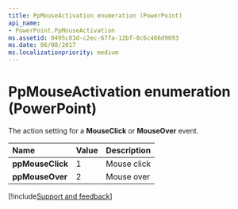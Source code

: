 ```yaml
---
title: PpMouseActivation enumeration (PowerPoint)
api_name:
- PowerPoint.PpMouseActivation
ms.assetid: 0495c83d-c2ec-67fa-12bf-8c6c466d9693
ms.date: 06/08/2017
ms.localizationpriority: medium
---
```



# PpMouseActivation enumeration (PowerPoint)

The action setting for a **MouseClick** or **MouseOver** event.



|Name|Value|Description|
|:-----|:-----|:-----|
|**ppMouseClick**|1|Mouse click|
|**ppMouseOver**|2|Mouse over|

[!include[Support and feedback](~/includes/feedback-boilerplate.md)]